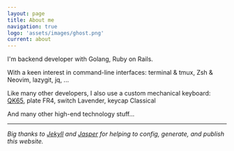 ```yaml
---
layout: page
title: About me
navigation: true
logo: 'assets/images/ghost.png'
current: about
---
```


I'm backend developer with Golang, Ruby on Rails.

With a keen interest in command-line interfaces: terminal & tmux, Zsh & Neovim, lazygit, jq, ...

Like many other developers, I also use a custom mechanical keyboard: [QK65](https://qwertykeys.notion.site/QK65-Mirror-Restock-Sale-Info-82d77e08ffe043be99838bee46b776ed), plate FR4, switch Lavender, keycap Classical

And many other high-end technology stuff...

---

*Big thanks to [Jekyll](https://jekyllrb.com/) and [Jasper](https://github.com/jekyllt/jasper) for helping to config, generate, and publish this website.*
